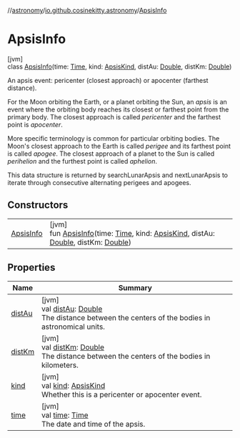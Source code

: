 //[astronomy](../../../index.md)/[io.github.cosinekitty.astronomy](../index.md)/[ApsisInfo](index.md)

# ApsisInfo

[jvm]\
class [ApsisInfo](index.md)(time: [Time](../-time/index.md), kind: [ApsisKind](../-apsis-kind/index.md), distAu: [Double](https://kotlinlang.org/api/latest/jvm/stdlib/kotlin/-double/index.html), distKm: [Double](https://kotlinlang.org/api/latest/jvm/stdlib/kotlin/-double/index.html))

An apsis event: pericenter (closest approach) or apocenter (farthest distance).

For the Moon orbiting the Earth, or a planet orbiting the Sun, an *apsis* is an event where the orbiting body reaches its closest or farthest point from the primary body. The closest approach is called *pericenter* and the farthest point is *apocenter*.

More specific terminology is common for particular orbiting bodies. The Moon's closest approach to the Earth is called *perigee* and its farthest point is called *apogee*. The closest approach of a planet to the Sun is called *perihelion* and the furthest point is called *aphelion*.

This data structure is returned by searchLunarApsis and nextLunarApsis to iterate through consecutive alternating perigees and apogees.

## Constructors

| | |
|---|---|
| [ApsisInfo](-apsis-info.md) | [jvm]<br>fun [ApsisInfo](-apsis-info.md)(time: [Time](../-time/index.md), kind: [ApsisKind](../-apsis-kind/index.md), distAu: [Double](https://kotlinlang.org/api/latest/jvm/stdlib/kotlin/-double/index.html), distKm: [Double](https://kotlinlang.org/api/latest/jvm/stdlib/kotlin/-double/index.html)) |

## Properties

| Name | Summary |
|---|---|
| [distAu](dist-au.md) | [jvm]<br>val [distAu](dist-au.md): [Double](https://kotlinlang.org/api/latest/jvm/stdlib/kotlin/-double/index.html)<br>The distance between the centers of the bodies in astronomical units. |
| [distKm](dist-km.md) | [jvm]<br>val [distKm](dist-km.md): [Double](https://kotlinlang.org/api/latest/jvm/stdlib/kotlin/-double/index.html)<br>The distance between the centers of the bodies in kilometers. |
| [kind](kind.md) | [jvm]<br>val [kind](kind.md): [ApsisKind](../-apsis-kind/index.md)<br>Whether this is a pericenter or apocenter event. |
| [time](time.md) | [jvm]<br>val [time](time.md): [Time](../-time/index.md)<br>The date and time of the apsis. |
